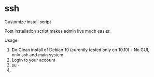 # ssh
Customize install script

Post installation script makes admin live much easier.

Usage:
1. Do Clean install of Debian 10 (curently tested only on 10.10) - No GUI, only ssh and main system
2. Login to your account
3. su -
4. 
